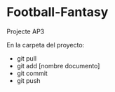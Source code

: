 # Football-Fantasy
Projecte AP3

En la carpeta del proyecto:

- git pull
- git add [nombre documento]
- git commit
- git push
